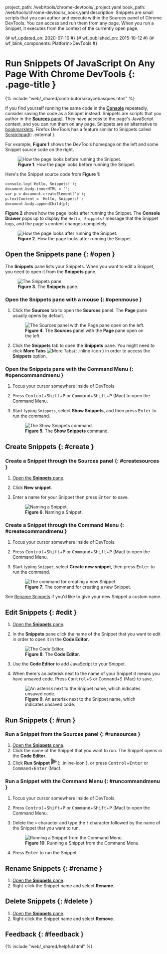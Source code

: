 project_path: /web/tools/chrome-devtools/_project.yaml
book_path: /web/tools/chrome-devtools/_book.yaml
description: Snippets are small scripts that you can author and execute within the Sources panel of Chrome DevTools. You can access and run them from any page. When you run a Snippet, it executes from the context of the currently open page.

{# wf_updated_on: 2020-07-10 #}
{# wf_published_on: 2015-10-12 #}
{# wf_blink_components: Platform>DevTools #}

# Run Snippets Of JavaScript On Any Page With Chrome DevTools {: .page-title }

{% include "web/_shared/contributors/kaycebasques.html" %}

[scratchpad]: https://developer.mozilla.org/en-US/docs/Tools/Scratchpad

If you find yourself running the same code in the [**Console**](/web/tools/chrome-devtools/console/) repeatedly, 
consider saving the code as a Snippet instead. Snippets are scripts that you author in the 
[**Sources** panel](/web/tools/chrome-devtools/sources). They have access to the page's JavaScript context, and
you can run them on any page. Snippets are an alternative to [bookmarklets](https://en.wikipedia.org/wiki/Bookmarklet).
Firefox DevTools has a feature similar to Snippets called [Scratchpad][scratchpad]{: .external }.

For example, **Figure 1** shows the DevTools homepage on the left and some Snippet source code
on the right. 

<figure>
  <img src="/web/tools/chrome-devtools/javascript/imgs/snippetexamplebefore.png"
       alt="How the page looks before running the Snippet."/>
  <figcaption>
    <b>Figure 1</b>. How the page looks before running the Snippet.
  </figcaption>
</figure>

Here's the Snippet source code from **Figure 1**:

    console.log('Hello, Snippets!');
    document.body.innerHTML = '';
    var p = document.createElement('p');
    p.textContent = 'Hello, Snippets!';
    document.body.appendChild(p);

**Figure 2** shows how the page looks after running the Snippet. The **Console Drawer** 
pops up to display the <code>Hello, Snippets!</code> message that the Snippet logs,
and the page's content changes completely.

<figure>
  <img src="/web/tools/chrome-devtools/javascript/imgs/snippetexampleafter.png"
       alt="How the page looks after running the Snippet."/>
  <figcaption>
    <b>Figure 2</b>. How the page looks after running the Snippet.
  </figcaption>
</figure>

## Open the Snippets pane {: #open }

The **Snippets** pane lists your Snippets. When you want to edit a Snippet, you need to open
it from the **Snippets** pane.

<figure>
  <img src="/web/tools/chrome-devtools/javascript/imgs/snippetspane.png"
       alt="The Snippets pane."/>
  <figcaption>
    <b>Figure 3</b>. The <b>Snippets</b> pane.
  </figcaption>
</figure>

### Open the Snippets pane with a mouse {: #openmouse }

1. Click the **Sources** tab to open the **Sources** panel. The **Page** pane usually opens
   by default.

     <figure>
       <img src="/web/tools/chrome-devtools/javascript/imgs/emptysources.png"
            alt="The Sources panel with the Page pane open on the left."/>
       <figcaption>
         <b>Figure 4</b>. The <b>Sources</b> panel with the <b>Page</b> pane open on the left.
       </figcaption>
     </figure>

1. Click the **Snippets** tab to open the **Snippets** pane. You might need to click
   **More Tabs** ![More Tabs](/web/tools/chrome-devtools/images/shared/more-tabs.png){: .inline-icon }
   in order to access the **Snippets** option.

### Open the Snippets pane with the Command Menu {: #opencommandmenu }

1. Focus your cursor somewhere inside of DevTools.
1. Press <kbd>Control</kbd>+<kbd>Shift</kbd>+<kbd>P</kbd> or
   <kbd>Command</kbd>+<kbd>Shift</kbd>+<kbd>P</kbd> (Mac) to open the Command Menu.
1. Start typing `Snippets`, select **Show Snippets**, and then press <kbd>Enter</kbd> to
   run the command.

     <figure>
       <img src="/web/tools/chrome-devtools/javascript/imgs/showsnippets.png"
            alt="The Show Snippets command."/>
       <figcaption>
         <b>Figure 5</b>. The <b>Show Snippets</b> command.
       </figcaption>
     </figure>

## Create Snippets {: #create }

### Create a Snippet through the Sources panel {: #createsources }

1. [Open the **Snippets** pane](#open).
1. Click **New snippet**.
1. Enter a name for your Snippet then press <kbd>Enter</kbd> to save.

     <figure>
       <img src="/web/tools/chrome-devtools/javascript/imgs/snippetname.png"
            alt="Naming a Snippet."/>
       <figcaption>
         <b>Figure 6</b>. Naming a Snippet.
       </figcaption>
     </figure>

### Create a Snippet through the Command Menu {: #createcommandmenu }

1. Focus your cursor somewhere inside of DevTools.
1. Press <kbd>Control</kbd>+<kbd>Shift</kbd>+<kbd>P</kbd> or
   <kbd>Command</kbd>+<kbd>Shift</kbd>+<kbd>P</kbd> (Mac) to open the Command Menu.
1. Start typing `Snippet`, select **Create new snippet**, then press <kbd>Enter</kbd> to
   run the command.

     <figure>
       <img src="/web/tools/chrome-devtools/javascript/imgs/createsnippetcommand.png"
            alt="The command for creating a new Snippet."/>
       <figcaption>
         <b>Figure 7</b>. The command for creating a new Snippet.
       </figcaption>
     </figure>

See [Rename Snippets](#rename) if you'd like to give your new Snippet a custom name.

## Edit Snippets {: #edit }

1. [Open the **Snippets** pane](#open).
1. In the **Snippets** pane click the name of the Snippet that you want to edit in order
   to open it in the **Code Editor**.

     <figure>
       <img src="/web/tools/chrome-devtools/javascript/imgs/editor.png"
            alt="The Code Editor."/>
       <figcaption>
         <b>Figure 8</b>. The <b>Code Editor</b>.
       </figcaption>
     </figure>

1. Use the **Code Editor** to add JavaScript to your Snippet.
1. When there's an asterisk next to the name of your Snippet it means you have unsaved code.
   Press <kbd>Control</kbd>+<kbd>S</kbd> or <kbd>Command</kbd>+<kbd>S</kbd> (Mac) to save.

     <figure>
       <img src="/web/tools/chrome-devtools/javascript/imgs/unsavedsnippet.png"
            alt="An asterisk next to the Snippet name, which indicates unsaved code."/>
       <figcaption>
         <b>Figure 9</b>. An asterisk next to the Snippet name, which indicates unsaved code.
       </figcaption>
     </figure>

## Run Snippets {: #run }

### Run a Snippet from the Sources panel {: #runsources }

1. [Open the **Snippets** pane](#open).
1. Click the name of the Snippet that you want to run. The Snippet opens in the **Code Editor**.
1. Click **Run Snippet** ![Run Snippet](imgs/runsnippet.png){: .inline-icon }, or press
   <kbd>Control</kbd>+<kbd>Enter</kbd> or <kbd>Command</kbd>+<kbd>Enter</kbd> (Mac).

### Run a Snippet with the Command Menu {: #runcommandmenu }

1. Focus your cursor somewhere inside of DevTools.
1. Press <kbd>Control</kbd>+<kbd>Shift</kbd>+<kbd>P</kbd> or
   <kbd>Command</kbd>+<kbd>Shift</kbd>+<kbd>P</kbd> (Mac) to open the Command Menu.
1. Delete the `>` character and type the `!` character followed by the name of the Snippet that you want to run.

     <figure>
       <img src="/web/tools/chrome-devtools/javascript/imgs/runsnippetcommand.png"
            alt="Running a Snippet from the Command Menu."/>
       <figcaption>
         <b>Figure 10</b>. Running a Snippet from the Command Menu.
       </figcaption>
     </figure>

1. Press <kbd>Enter</kbd> to run the Snippet.

## Rename Snippets {: #rename }

1. [Open the **Snippets** pane](#open).
1. Right-click the Snippet name and select **Rename**.

## Delete Snippets {: #delete }

1. [Open the **Snippets** pane](#open).
1. Right-click the Snippet name and select **Remove**.

## Feedback {: #feedback }

{% include "web/_shared/helpful.html" %}
